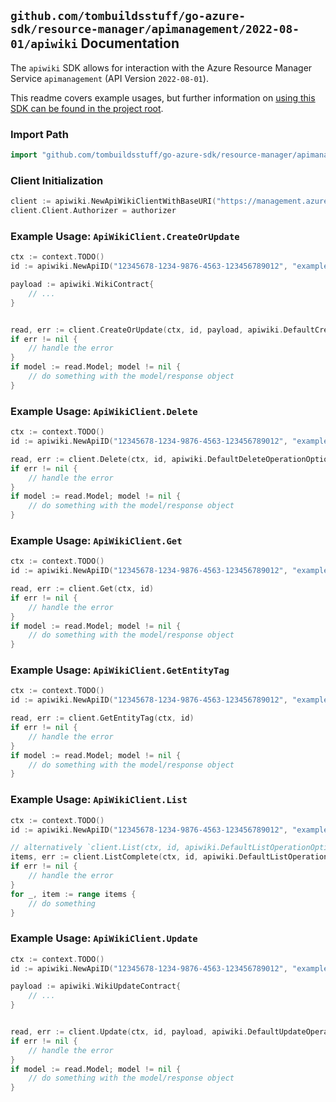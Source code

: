 
## `github.com/tombuildsstuff/go-azure-sdk/resource-manager/apimanagement/2022-08-01/apiwiki` Documentation

The `apiwiki` SDK allows for interaction with the Azure Resource Manager Service `apimanagement` (API Version `2022-08-01`).

This readme covers example usages, but further information on [using this SDK can be found in the project root](https://github.com/tombuildsstuff/go-azure-sdk/tree/main/docs).

### Import Path

```go
import "github.com/tombuildsstuff/go-azure-sdk/resource-manager/apimanagement/2022-08-01/apiwiki"
```


### Client Initialization

```go
client := apiwiki.NewApiWikiClientWithBaseURI("https://management.azure.com")
client.Client.Authorizer = authorizer
```


### Example Usage: `ApiWikiClient.CreateOrUpdate`

```go
ctx := context.TODO()
id := apiwiki.NewApiID("12345678-1234-9876-4563-123456789012", "example-resource-group", "serviceValue", "apiIdValue")

payload := apiwiki.WikiContract{
	// ...
}


read, err := client.CreateOrUpdate(ctx, id, payload, apiwiki.DefaultCreateOrUpdateOperationOptions())
if err != nil {
	// handle the error
}
if model := read.Model; model != nil {
	// do something with the model/response object
}
```


### Example Usage: `ApiWikiClient.Delete`

```go
ctx := context.TODO()
id := apiwiki.NewApiID("12345678-1234-9876-4563-123456789012", "example-resource-group", "serviceValue", "apiIdValue")

read, err := client.Delete(ctx, id, apiwiki.DefaultDeleteOperationOptions())
if err != nil {
	// handle the error
}
if model := read.Model; model != nil {
	// do something with the model/response object
}
```


### Example Usage: `ApiWikiClient.Get`

```go
ctx := context.TODO()
id := apiwiki.NewApiID("12345678-1234-9876-4563-123456789012", "example-resource-group", "serviceValue", "apiIdValue")

read, err := client.Get(ctx, id)
if err != nil {
	// handle the error
}
if model := read.Model; model != nil {
	// do something with the model/response object
}
```


### Example Usage: `ApiWikiClient.GetEntityTag`

```go
ctx := context.TODO()
id := apiwiki.NewApiID("12345678-1234-9876-4563-123456789012", "example-resource-group", "serviceValue", "apiIdValue")

read, err := client.GetEntityTag(ctx, id)
if err != nil {
	// handle the error
}
if model := read.Model; model != nil {
	// do something with the model/response object
}
```


### Example Usage: `ApiWikiClient.List`

```go
ctx := context.TODO()
id := apiwiki.NewApiID("12345678-1234-9876-4563-123456789012", "example-resource-group", "serviceValue", "apiIdValue")

// alternatively `client.List(ctx, id, apiwiki.DefaultListOperationOptions())` can be used to do batched pagination
items, err := client.ListComplete(ctx, id, apiwiki.DefaultListOperationOptions())
if err != nil {
	// handle the error
}
for _, item := range items {
	// do something
}
```


### Example Usage: `ApiWikiClient.Update`

```go
ctx := context.TODO()
id := apiwiki.NewApiID("12345678-1234-9876-4563-123456789012", "example-resource-group", "serviceValue", "apiIdValue")

payload := apiwiki.WikiUpdateContract{
	// ...
}


read, err := client.Update(ctx, id, payload, apiwiki.DefaultUpdateOperationOptions())
if err != nil {
	// handle the error
}
if model := read.Model; model != nil {
	// do something with the model/response object
}
```
